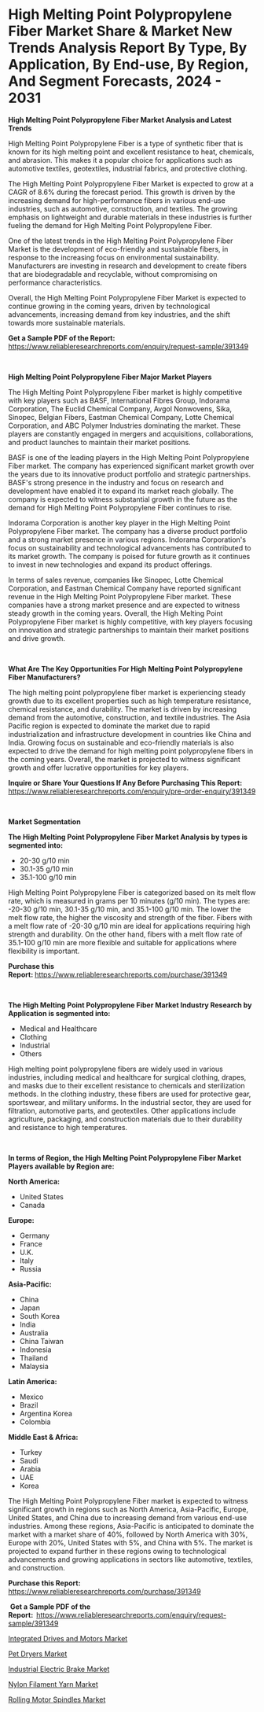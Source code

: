 <p><h1>High Melting Point Polypropylene Fiber Market Share & Market New Trends Analysis Report By Type, By Application, By End-use, By Region, And Segment Forecasts, 2024 - 2031</h1></p><p><strong>High Melting Point Polypropylene Fiber Market Analysis and Latest Trends</strong></p>
<p><p>High Melting Point Polypropylene Fiber is a type of synthetic fiber that is known for its high melting point and excellent resistance to heat, chemicals, and abrasion. This makes it a popular choice for applications such as automotive textiles, geotextiles, industrial fabrics, and protective clothing.</p><p>The High Melting Point Polypropylene Fiber Market is expected to grow at a CAGR of 8.6% during the forecast period. This growth is driven by the increasing demand for high-performance fibers in various end-use industries, such as automotive, construction, and textiles. The growing emphasis on lightweight and durable materials in these industries is further fueling the demand for High Melting Point Polypropylene Fiber.</p><p>One of the latest trends in the High Melting Point Polypropylene Fiber Market is the development of eco-friendly and sustainable fibers, in response to the increasing focus on environmental sustainability. Manufacturers are investing in research and development to create fibers that are biodegradable and recyclable, without compromising on performance characteristics.</p><p>Overall, the High Melting Point Polypropylene Fiber Market is expected to continue growing in the coming years, driven by technological advancements, increasing demand from key industries, and the shift towards more sustainable materials.</p></p>
<p><strong>Get a Sample PDF of the Report:&nbsp;</strong> <a href="https://www.reliableresearchreports.com/enquiry/request-sample/391349">https://www.reliableresearchreports.com/enquiry/request-sample/391349</a></p>
<p>&nbsp;</p>
<p><strong>High Melting Point Polypropylene Fiber Major Market Players</strong></p>
<p><p>The High Melting Point Polypropylene Fiber market is highly competitive with key players such as BASF, International Fibres Group, Indorama Corporation, The Euclid Chemical Company, Avgol Nonwovens, Sika, Sinopec, Belgian Fibers, Eastman Chemical Company, Lotte Chemical Corporation, and ABC Polymer Industries dominating the market. These players are constantly engaged in mergers and acquisitions, collaborations, and product launches to maintain their market positions.</p><p>BASF is one of the leading players in the High Melting Point Polypropylene Fiber market. The company has experienced significant market growth over the years due to its innovative product portfolio and strategic partnerships. BASF's strong presence in the industry and focus on research and development have enabled it to expand its market reach globally. The company is expected to witness substantial growth in the future as the demand for High Melting Point Polypropylene Fiber continues to rise.</p><p>Indorama Corporation is another key player in the High Melting Point Polypropylene Fiber market. The company has a diverse product portfolio and a strong market presence in various regions. Indorama Corporation's focus on sustainability and technological advancements has contributed to its market growth. The company is poised for future growth as it continues to invest in new technologies and expand its product offerings.</p><p>In terms of sales revenue, companies like Sinopec, Lotte Chemical Corporation, and Eastman Chemical Company have reported significant revenue in the High Melting Point Polypropylene Fiber market. These companies have a strong market presence and are expected to witness steady growth in the coming years. Overall, the High Melting Point Polypropylene Fiber market is highly competitive, with key players focusing on innovation and strategic partnerships to maintain their market positions and drive growth.</p></p>
<p>&nbsp;</p>
<p><strong>What Are The Key Opportunities For High Melting Point Polypropylene Fiber Manufacturers?</strong></p>
<p><p>The high melting point polypropylene fiber market is experiencing steady growth due to its excellent properties such as high temperature resistance, chemical resistance, and durability. The market is driven by increasing demand from the automotive, construction, and textile industries. The Asia Pacific region is expected to dominate the market due to rapid industrialization and infrastructure development in countries like China and India. Growing focus on sustainable and eco-friendly materials is also expected to drive the demand for high melting point polypropylene fibers in the coming years. Overall, the market is projected to witness significant growth and offer lucrative opportunities for key players.</p></p>
<p><strong>Inquire or Share Your Questions If Any Before Purchasing This Report:</strong> <a href="https://www.reliableresearchreports.com/enquiry/pre-order-enquiry/391349">https://www.reliableresearchreports.com/enquiry/pre-order-enquiry/391349</a></p>
<p>&nbsp;</p>
<p><strong>Market Segmentation</strong></p>
<p><strong>The High Melting Point Polypropylene Fiber Market Analysis by types is segmented into:</strong></p>
<p><ul><li>20-30 g/10 min</li><li>30.1-35 g/10 min</li><li>35.1-100 g/10 min</li></ul></p>
<p><p>High Melting Point Polypropylene Fiber is categorized based on its melt flow rate, which is measured in grams per 10 minutes (g/10 min). The types are: -20-30 g/10 min, 30.1-35 g/10 min, and 35.1-100 g/10 min. The lower the melt flow rate, the higher the viscosity and strength of the fiber. Fibers with a melt flow rate of -20-30 g/10 min are ideal for applications requiring high strength and durability. On the other hand, fibers with a melt flow rate of 35.1-100 g/10 min are more flexible and suitable for applications where flexibility is important.</p></p>
<p><strong>Purchase this Report:&nbsp;</strong><a href="https://www.reliableresearchreports.com/purchase/391349">https://www.reliableresearchreports.com/purchase/391349</a></p>
<p>&nbsp;</p>
<p><strong>The High Melting Point Polypropylene Fiber Market Industry Research by Application is segmented into:</strong></p>
<p><ul><li>Medical and Healthcare</li><li>Clothing</li><li>Industrial</li><li>Others</li></ul></p>
<p><p>High melting point polypropylene fibers are widely used in various industries, including medical and healthcare for surgical clothing, drapes, and masks due to their excellent resistance to chemicals and sterilization methods. In the clothing industry, these fibers are used for protective gear, sportswear, and military uniforms. In the industrial sector, they are used for filtration, automotive parts, and geotextiles. Other applications include agriculture, packaging, and construction materials due to their durability and resistance to high temperatures.</p></p>
<p>&nbsp;</p>
<p><strong>In terms of Region, the High Melting Point Polypropylene Fiber Market Players available by Region are:</strong></p>
<p>
    <p> <strong> North America: </strong>
        <ul>
            <li>United States</li>
            <li>Canada</li>
        </ul>
        </p> 
    <p> <strong> Europe: </strong>
        <ul>
            <li>Germany</li>
            <li>France</li>
            <li>U.K.</li>
            <li>Italy</li>
            <li>Russia</li>
        </ul>
        </p> 
    <p> <strong> Asia-Pacific: </strong>
        <ul>
            <li>China</li>
            <li>Japan</li>
            <li>South Korea</li>
            <li>India</li>
            <li>Australia</li>
            <li>China Taiwan</li>
            <li>Indonesia</li>
            <li>Thailand</li>
            <li>Malaysia</li>
        </ul>
        </p> 
    <p> <strong> Latin America: </strong>
        <ul>
            <li>Mexico</li>
            <li>Brazil</li>
            <li>Argentina Korea</li>
            <li>Colombia</li>
        </ul>
        </p> 
    <p> <strong> Middle East & Africa: </strong>
        <ul>
            <li>Turkey</li>
            <li>Saudi</li>
            <li>Arabia</li>
            <li>UAE</li>
            <li>Korea</li>
        </ul>
    </p>
    </p>
<p><p>The High Melting Point Polypropylene Fiber market is expected to witness significant growth in regions such as North America, Asia-Pacific, Europe, United States, and China due to increasing demand from various end-use industries. Among these regions, Asia-Pacific is anticipated to dominate the market with a market share of 40%, followed by North America with 30%, Europe with 20%, United States with 5%, and China with 5%. The market is projected to expand further in these regions owing to technological advancements and growing applications in sectors like automotive, textiles, and construction.</p></p>
<p><strong>Purchase this Report: </strong><a href="https://www.reliableresearchreports.com/purchase/391349">https://www.reliableresearchreports.com/purchase/391349</a></p>
<p>&nbsp;<strong>Get a Sample PDF of the Report:&nbsp;&nbsp;</strong><a href="https://www.reliableresearchreports.com/enquiry/request-sample/391349">https://www.reliableresearchreports.com/enquiry/request-sample/391349</a></p>
<p><strong></strong></p>
<p><p><a href="https://automatic-knee-4c7.notion.site/Integrated-Drives-and-Motors-Market-Size-Furnishes-Valuable-Information-Encompassing-Market-Share-M-4c69a72e774e4cf292e402fd00a4cc42">Integrated Drives and Motors Market</a></p><p><a href="https://view.publitas.com/reportprime-1/global-pet-dryers-market-by-types-applications-and-major-players-with-regional-growth-rate-analysis-and-development-situation-from-2024-to-2031/">Pet Dryers Market</a></p><p><a href="https://automatic-knee-4c7.notion.site/Industrial-Electric-Brake-Market-Insights-Market-Players-and-Forecast-Till-2031-dbe3d76de04c403a95f74ab6463168fe">Industrial Electric Brake Market</a></p><p><a href="https://view.publitas.com/reportprime-1/decoding-the-nylon-filament-yarn-market-a-deep-dive-into-the-latest-market-trends-market-segmentation-and-competitive-analysis/">Nylon Filament Yarn Market</a></p><p><a href="https://sulfuric-clavicle-d39.notion.site/Rolling-Motor-Spindles-Market-Insights-Market-Players-and-Forecast-Till-2031-b8eb590317384709828b18a5673ba891">Rolling Motor Spindles Market</a></p></p>